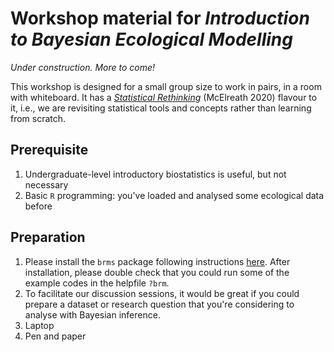 # Workshop material for *Introduction to Bayesian Ecological Modelling*

*Under construction. More to come!*

This workshop is designed for a small group size to work in pairs, in a room 
with whiteboard. It has a [*Statistical Rethinking*](https://xcelab.net/rm/) 
(McElreath 2020) flavour to it, i.e., we are revisiting statistical tools 
and concepts rather than learning from scratch.

## Prerequisite

1. Undergraduate-level introductory biostatistics is useful, but not necessary
2. Basic `R` programming: you've loaded and analysed some ecological
data before 

## Preparation

1. Please install the `brms` package following instructions [here](https://github.com/paul-buerkner/brms?tab=readme-ov-file#faq). 
After installation, please double check that you could run some of the example
codes in the helpfile `?brm`.
2. To facilitate our discussion sessions, it would be great if you could prepare
a dataset or research question that you're considering to analyse with 
Bayesian inference.
3. Laptop
4. Pen and paper
